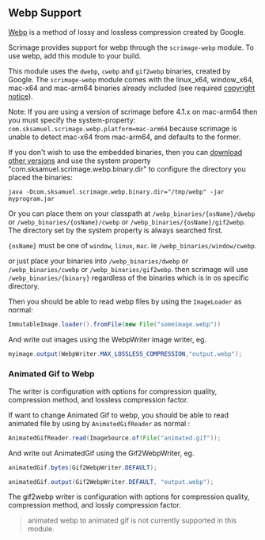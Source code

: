 ## Webp Support

[Webp](https://developers.google.com/speed/webp/faq) is a method of lossy and lossless compression created by Google.

Scrimage provides support for webp through the `scrimage-webp` module. To use webp, add this module to your build.

This module uses the `dwebp`, `cwebp` and `gif2webp` binaries, created by Google. The `scrimage-webp` module comes with the
linux_x64, window_x64, mac-x64 and mac-arm64 binaries already included (see required [copyright notice](https://github.com/sksamuel/scrimage/blob/master/scrimage-webp/src/main/resources/dist_webp_binaries/LICENSE)).

Note: If you are using a version of scrimage before 4.1.x on mac-arm64 then you must specify the system-property: `com.sksamuel.scrimage.webp.platform=mac-arm64` because scrimage is unable to detect mac-x64 from mac-arm64, and defaults to the former.

If you don't wish to use the embedded binaries, then you can [download other versions](https://developers.google.com/speed/webp)
and use the system property "com.sksamuel.scrimage.webp.binary.dir" to configure the directory you placed the binaries:
```shell
java -Dcom.sksamuel.scrimage.webp.binary.dir="/tmp/webp" -jar myprogram.jar
```
Or you can place them on your classpath at `/webp_binaries/{osName}/dwebp` or `/webp_binaries/{osName}/cwebp` or
`/webp_binaries/{osName}/gif2webp`.
The directory set by the system property is always searched first.


`{osName}` must be one of `window`, `linux`, `mac`. ie `/webp_binaries/window/cwebp`.

or just place your binaries into `/webp_binaries/dwebp` or `/webp_binaries/cwebp` or `/webp_binaries/gif2webp`.
then scrimage will use `/webp_binaries/{binary}` regardless of the binaries which is in os specific directory.

Then you should be able to read webp files by using the `ImageLoader` as normal:

```java
ImmutableImage.loader().fromFile(new File("someimage.webp"))
```

And write out images using the WebpWriter image writer, eg.

```java
myimage.output(WebpWriter.MAX_LOSSLESS_COMPRESSION,"output.webp");
```

### Animated Gif to Webp
The writer is configuration with options for compression quality, compression method, and lossless compression factor.

If want to change Animated Gif to webp, you should be able to read animated file by using by `AnimatedGifReader` as normal :

```java
AnimatedGifReader.read(ImageSource.of(File("animated.gif"));
```

And write out AnimatedGif using the Gif2WebpWriter, eg.

```java
animatedGif.bytes(Gif2WebpWriter.DEFAULT);

animatedGif.output(Gif2WebpWriter.DEFAULT, "output.webp");
```

The gif2webp writer is configuration with options for compression quality, compression method, and lossly compression factor.

> animated webp to animated gif is not currently supported in this module.
